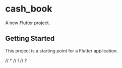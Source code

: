 # cash_book

A new Flutter project.

## Getting Started

This project is a starting point for a Flutter application.

// * 
// !
// ?